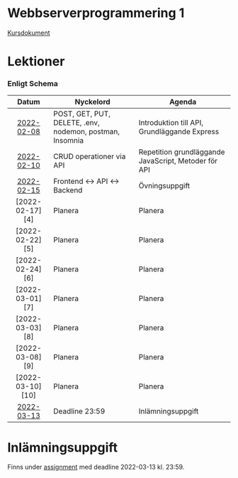 # Webbserverprogrammering 1

[Kursdokument](Webbserverprogrammering%20kursplan.pdf)

# Lektioner

### Enligt Schema

|      Datum       | Nyckelord                                                | Agenda                                               |
|:----------------:|----------------------------------------------------------|------------------------------------------------------|
| [2022-02-08][1]  | POST, GET, PUT, DELETE, .env, nodemon, postman, Insomnia | Introduktion till API, Grundläggande Express         |
| [2022-02-10][2]  | CRUD operationer via API                                 | Repetition grundläggande JavaScript, Metoder för API |
| [2022-02-15][3]  | Frontend <-> API <-> Backend                             | Övningsuppgift                                       |
| [2022-02-17][4]  | Planera                                                  | Planera                                              |
| [2022-02-22][5]  | Planera                                                  | Planera                                              |
| [2022-02-24][6]  | Planera                                                  | Planera                                              |
| [2022-03-01][7]  | Planera                                                  | Planera                                              |
| [2022-03-03][8]  | Planera                                                  | Planera                                              |
| [2022-03-08][9]  | Planera                                                  | Planera                                              |
| [2022-03-10][10] | Planera                                                  | Planera                                              |
| [2022-03-13][11] | Deadline 23:59                                           | Inlämningsuppgift                                    |

# Inlämningsuppgift

Finns under [assignment][11] med deadline 2022-03-13 kl. 23:59.

[1]: lektioner/2022-02-08/

[2]: lektioner/2022-02-10/

[3]: lektioner/2022-02-15/

[11]: assignment/
